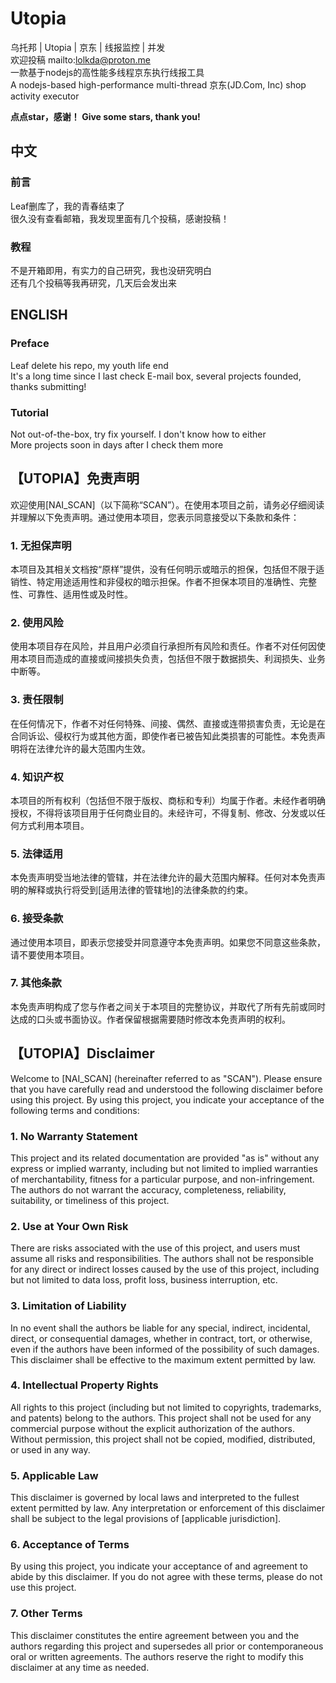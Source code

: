 # Utopia
乌托邦 | Utopia | 京东 | 线报监控 | 并发  
欢迎投稿 mailto:lolkda@proton.me  
一款基于nodejs的高性能多线程京东执行线报工具   
A nodejs-based high-performance multi-thread 京东(JD.Com, Inc) shop activity executor  

**点点star，感谢！ 
Give some stars, thank you!** 

## 中文  
### 前言  
Leaf删库了，我的青春结束了  
很久没有查看邮箱，我发现里面有几个投稿，感谢投稿！    

### 教程   
不是开箱即用，有实力的自己研究，我也没研究明白  
还有几个投稿等我再研究，几天后会发出来  

## ENGLISH  
### Preface  
Leaf delete his repo, my youth life end  
It's a long time since I last check E-mail box, several projects founded, thanks submitting!  

### Tutorial  
Not out-of-the-box, try fix yourself. I don't know how to either  
More projects soon in days after I check them more  

## 【UTOPIA】免责声明

欢迎使用[NAI_SCAN]（以下简称“SCAN”）。在使用本项目之前，请务必仔细阅读并理解以下免责声明。通过使用本项目，您表示同意接受以下条款和条件：

### 1. 无担保声明

本项目及其相关文档按“原样”提供，没有任何明示或暗示的担保，包括但不限于适销性、特定用途适用性和非侵权的暗示担保。作者不担保本项目的准确性、完整性、可靠性、适用性或及时性。

### 2. 使用风险

使用本项目存在风险，并且用户必须自行承担所有风险和责任。作者不对任何因使用本项目而造成的直接或间接损失负责，包括但不限于数据损失、利润损失、业务中断等。

### 3. 责任限制

在任何情况下，作者不对任何特殊、间接、偶然、直接或连带损害负责，无论是在合同诉讼、侵权行为或其他方面，即使作者已被告知此类损害的可能性。本免责声明将在法律允许的最大范围内生效。

### 4. 知识产权

本项目的所有权利（包括但不限于版权、商标和专利）均属于作者。未经作者明确授权，不得将该项目用于任何商业目的。未经许可，不得复制、修改、分发或以任何方式利用本项目。

### 5. 法律适用

本免责声明受当地法律的管辖，并在法律允许的最大范围内解释。任何对本免责声明的解释或执行将受到[适用法律的管辖地]的法律条款的约束。

### 6. 接受条款

通过使用本项目，即表示您接受并同意遵守本免责声明。如果您不同意这些条款，请不要使用本项目。

### 7. 其他条款

本免责声明构成了您与作者之间关于本项目的完整协议，并取代了所有先前或同时达成的口头或书面协议。作者保留根据需要随时修改本免责声明的权利。

## 【UTOPIA】Disclaimer

Welcome to [NAI_SCAN] (hereinafter referred to as "SCAN"). Please ensure that you have carefully read and understood the following disclaimer before using this project. By using this project, you indicate your acceptance of the following terms and conditions:

### 1. No Warranty Statement
This project and its related documentation are provided "as is" without any express or implied warranty, including but not limited to implied warranties of merchantability, fitness for a particular purpose, and non-infringement. The authors do not warrant the accuracy, completeness, reliability, suitability, or timeliness of this project.

### 2. Use at Your Own Risk
There are risks associated with the use of this project, and users must assume all risks and responsibilities. The authors shall not be responsible for any direct or indirect losses caused by the use of this project, including but not limited to data loss, profit loss, business interruption, etc.

### 3. Limitation of Liability
In no event shall the authors be liable for any special, indirect, incidental, direct, or consequential damages, whether in contract, tort, or otherwise, even if the authors have been informed of the possibility of such damages. This disclaimer shall be effective to the maximum extent permitted by law.

### 4. Intellectual Property Rights
All rights to this project (including but not limited to copyrights, trademarks, and patents) belong to the authors. This project shall not be used for any commercial purpose without the explicit authorization of the authors. Without permission, this project shall not be copied, modified, distributed, or used in any way.

### 5. Applicable Law
This disclaimer is governed by local laws and interpreted to the fullest extent permitted by law. Any interpretation or enforcement of this disclaimer shall be subject to the legal provisions of [applicable jurisdiction].

### 6. Acceptance of Terms
By using this project, you indicate your acceptance of and agreement to abide by this disclaimer. If you do not agree with these terms, please do not use this project.

### 7. Other Terms
This disclaimer constitutes the entire agreement between you and the authors regarding this project and supersedes all prior or contemporaneous oral or written agreements. The authors reserve the right to modify this disclaimer at any time as needed.
